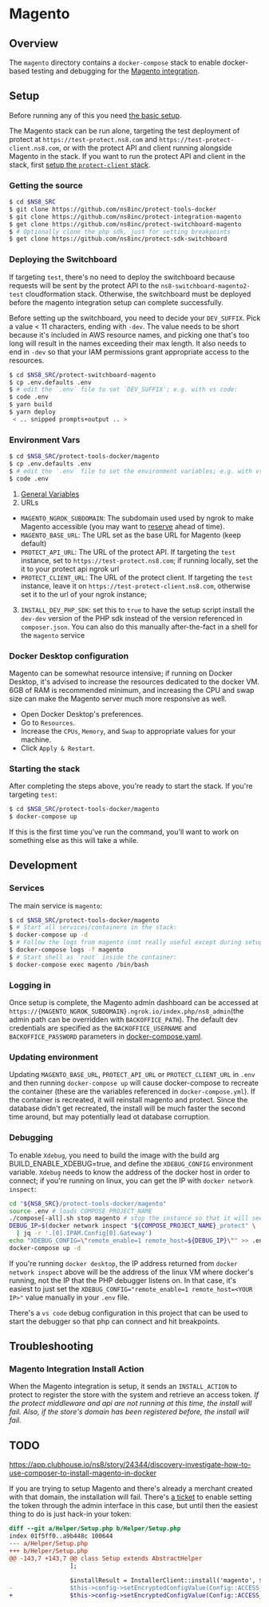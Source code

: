 
# Magento

## Overview

The `magento` directory contains a `docker-compose` stack to enable docker-based testing and debugging for the [Magento integration](https://github.com/ns8inc/protect-integration-magento).

## Setup

Before running any of this you need [the basic setup](./overview.md#setup).

The Magento stack can be run alone, targeting the test deployment of protect at `https://test-protect.ns8.com` and `https://test-protect-client.ns8.com`, or with the protect API and client running alongside Magento in the stack. If you want to run the protect API and client in the stack, first [setup the `protect-client` stack](./protect-client.md). 

### Getting the source

```bash
$ cd $NS8_SRC
$ git clone https://github.com/ns8inc/protect-tools-docker
$ git clone https://github.com/ns8inc/protect-integration-magento
$ get clone https://github.com/ns8inc/protect-switchboard-magento
$ # Optionally clone the php sdk, just for setting breakpoints
$ get clone https://github.com/ns8inc/protect-sdk-switchboard
```


### Deploying the Switchboard

If targeting `test`, there's no need to deploy the switchboard because requests will be sent by the protect API to the `ns8-switchboard-magento2-test` cloudformation stack. Otherwise, the switchboard must be deployed before the magento integration setup can complete successfully.

Before setting up the switchboard, you need to decide your `DEV_SUFFIX`.  Pick a value < 11 characters, ending with `-dev`.  The value needs to be short because it's included in AWS resource names, and picking one that's too long will result in the names exceeding their max length. It also needs to end in `-dev` so that your IAM permissions grant appropriate access to the resources.

```bash
$ cd $NS8_SRC/protect-switchboard-magento
$ cp .env.defaults .env
$ # edit the `.env` file to set `DEV_SUFFIX`; e.g. with vs code:
$ code .env
$ yarn build 
$ yarn deploy
 < .. snipped prompts+output .. >
```

### Environment Vars

```bash
$ cd $NS8_SRC/protect-tools-docker/magento
$ cp .env.defaults .env
$ # edit the `.env` file to set the environment variables; e.g. with vs code:
$ code .env
```

 1. [General Variables](./overview.md#Environment)
 2. URLs
   - `MAGENTO_NGROK_SUBDOMAIN`: The subdomain used used by ngrok to make Magento accessible (you may want to [reserve](./overview.md#ngrok) ahead of time).
   - `MAGENTO_BASE_URL`: The URL set as the base URL for Magento (keep default)
   - `PROTECT_API_URL`: The URL of the protect API. If targeting the `test` instance, set to `https://test-protect.ns8.com`; if running locally, set the it to your protect api ngrok url
   - `PROTECT_CLIENT_URL`: The URL of the protect client. If targeting the `test` instance, leave it on `https://test-protect-client.ns8.com`, otherwise set it to the url of your ngrok instance;  
 3. `INSTALL_DEV_PHP_SDK`: set this to `true` to have the setup script install the `dev-dev` version of the PHP sdk instead of the version referenced in `composer.json`. You can also do this manually after-the-fact in a shell for the `magento` service

### Docker Desktop configuration

Magento can be somewhat resource intensive; if running on Docker Desktop, it's advised to increase the resources dedicated to the docker VM.  6GB of RAM is recommended minimum, and increasing the CPU and swap size can make the Magento server much more responsive as well.

- Open Docker Desktop's preferences.
- Go to `Resources`.
- Increase the `CPUs`, `Memory`, and `Swap` to appropriate values for your machine.
- Click `Apply & Restart`.

### Starting the stack

After completing the steps above, you're ready to start the stack.  If you're targeting `test`:

```bash
$ cd $NS8_SRC/protect-tools-docker/magento
$ docker-compose up
```

If this is the first time you've run the command, you'll want to work on something else as this will take a while.

## Development

### Services

The main service is `magento`:

```bash
$ cd $NS8_SRC/protect-tools-docker/magento
$ # Start all services/containers in the stack:
$ docker-compose up -d
$ # Follow the logs from magento (not really useful except during setup):
$ docker-compose logs -f magento
$ # Start shell as `root` inside the container:
$ docker-compose exec magento /bin/bash
```

### Logging in

Once setup is complete, the Magento admin dashboard can be accessed at `https://{MAGENTO_NGROK_SUBDOMAIN}.ngrok.io/index.php/ns8_admin`(the admin path can be overridden with `BACKOFFICE_PATH`). The default dev credentials are specified as the `BACKOFFICE_USERNAME` and `BACKOFFICE_PASSWORD` parameters in [docker-compose.yaml](../magento/docker-compose.yaml).

### Updating environment

Updating `MAGENTO_BASE_URL`, `PROTECT_API_URL` or `PROTECT_CLIENT_URL` in `.env` and then running `docker-compose up` will cause docker-compose to recreate the container (these are the variables referenced in `docker-compose.yml`). If the container is recreated, it will reinstall magento and protect. Since the database didn't get recreated, the install will be much faster the second time around, but may potentially lead ot database corruption.

### Debugging

To enable `Xdebug`, you need to build the image with the build arg BUILD_ENABLE_XDEBUG=true, and define the `XDEBUG_CONFIG` environment variable. `Xdebug` needs to know the address of the docker host in order to connect; if you're running on linux, you can get the IP with `docker network inspect`:

```bash
cd "${NS8_SRC}/protect-tools-docker/magento"
source .env # loads COMPOSE_PROJECT_NAME
./compose[-all].sh stop magento # stop the instance so that it will see the new ENV values
DEBUG_IP=$(docker network inspect "${COMPOSE_PROJECT_NAME}_protect" \
  | jq -r '.[0].IPAM.Config[0].Gateway')
echo "XDEBUG_CONFIG=\"remote_enable=1 remote_host=${DEBUG_IP}\"" >> .env
docker-compose up -d
```

If you're running `docker desktop`, the IP address returned from `docker network inspect` above will be the address of the linux VM where docker's running, not the IP that the PHP debugger listens on.  In that case, it's easiest to just set the `XDEBUG_CONFIG="remote_enable=1 remote_host=<YOUR IP>"` value manually in your `.env` file.

There's a `vs code` debug configuration in this project that can be used to start the debugger so that php can connect and hit breakpoints.

## Troubleshooting

### Magento Integration Install Action

When the Magento integration is setup, it sends an `INSTALL_ACTION` to protect to register the store with the system and retrieve an access token. *If the protect middleware and api are not running at this time, the install will fail.  Also, if the store's domain has been registered before, the install will fail*.

## TODO

https://app.clubhouse.io/ns8/story/24344/discovery-investigate-how-to-use-composer-to-install-magento-in-docker

If you are trying to setup Magento and there's already a merchant created with that domain, the installation will fail. There's [a ticket](https://app.clubhouse.io/ns8/story/24347/gracefully-handle-setup-install-failures) to enable setting the token through the admin interface in this case, but until then the easiest thing to do is just hack-in your token:


```diff
diff --git a/Helper/Setup.php b/Helper/Setup.php
index 01f5ff0..a9b448c 100644
--- a/Helper/Setup.php
+++ b/Helper/Setup.php
@@ -143,7 +143,7 @@ class Setup extends AbstractHelper
                 ];
 
                 $installResult = InstallerClient::install('magento', $installRequestData);
-                $this->config->setEncryptedConfigValue(Config::ACCESS_TOKEN_CONFIG_KEY, $installResult['accessToken']);
+                $this->config->setEncryptedConfigValue(Config::ACCESS_TOKEN_CONFIG_KEY, 'c5f2a6e6-4991-4598-aadd-15f03f209339'); //$installResult['accessToken']);
```

